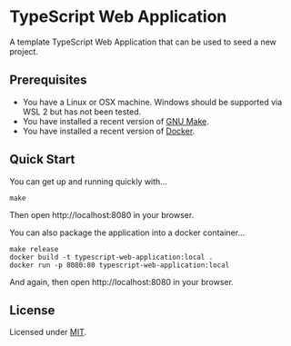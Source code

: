 # TypeScript Web Application

A template TypeScript Web Application that can be used to seed a new project.

## Prerequisites

* You have a Linux or OSX machine. Windows should be supported via WSL 2 but has not been tested.
* You have installed a recent version of [GNU Make](https://www.gnu.org/software/make/).
* You have installed a recent version of [Docker](https://www.docker.com/).

## Quick Start

You can get up and running quickly with...

```
make
```

Then open http://localhost:8080 in your browser.

You can also package the application into a docker container...

```
make release
docker build -t typescript-web-application:local .
docker run -p 8080:80 typescript-web-application:local
```

And again, then open http://localhost:8080 in your browser.

## License

Licensed under [MIT](https://choosealicense.com/licenses/mit/).
